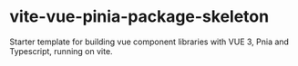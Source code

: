 # vite-vue-pinia-package-skeleton
Starter template for building vue component libraries with VUE 3, Pnia and Typescript, running on vite.
